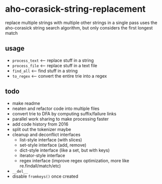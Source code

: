 ﻿# aho-corasick-string-replacement
replace multiple strings with multiple other strings in a single pass
uses the aho-corasick string search algorithm, but only considers the first longest match

## usage
-   `process_text` <-- replace stuff in a string
-   `process_file` <-- replace stuff in a text file
-   `find_all` <-- find stuff in a string
-   `to_regex` <-- convert the entire trie into a regex

## todo
- make readme
- neaten and refactor code into multiple files
- convert trie to DFA by computing suffix/failure links
- parallel work sharing to make processing faster
- add code history from 2016
- split out the tokenizer maybe
- cleanup and deconflict interfaces
  - list-style interface (with slices)
  - set-style interface (add, remove)
  - dict-style interface (like a set, but with keys)
  - iterator-style interface
  - regex interface (improve regex optimization, more like re.findall/match/etc)
- `__del__`
- disable `fromkeys()` once created


